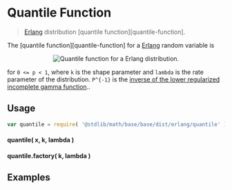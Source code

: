 Quantile Function
===
> [Erlang][erlang] distribution [quantile function][quantile-function].

<!-- <intro> -->

The [quantile function][quantile-function] for a [Erlang][erlang] random variable is

<!-- <equation class="equation" label="eq:" align="center" raw="" alt=""> -->
<div class="equation" align="center" data-raw-text="Q(p;k,\lambda) = \frac{1}{\lambda} P^{-1}\left( p, k \right )" data-equation="eq:quantile_function">
	<img src="https://cdn.rawgit.com/distributions-io/erlang-quantile/41b4861f0ade539d7a8be873cf378006d401d650/docs/img/eqn.svg" alt="Quantile function for a Erlang distribution.">
	<br>
</div>

for `0 <= p < 1`, where `k` is the shape parameter and `lambda` is the rate parameter of the distribution.  `P^{-1}` is the [inverse of the lower regularized incomplete gamma function](https://github.com/compute-io/gammaincinv)..

<!-- </intro> -->

<!-- <usage> -->

## Usage
``` javascript
var quantile = require( '@stdlib/math/base/base/dist/erlang/quantile' );
```

#### quantile( x, k, lambda )
#### quantile.factory( k, lambda )
<!-- </usage> -->

<!-- <examples> -->
## Examples

``` javascript
```
<!-- </examples> -->


<!-- <links> -->

[erlang]: https://en.wikipedia.org/wiki/Erlang_distribution

<!-- </links> -->